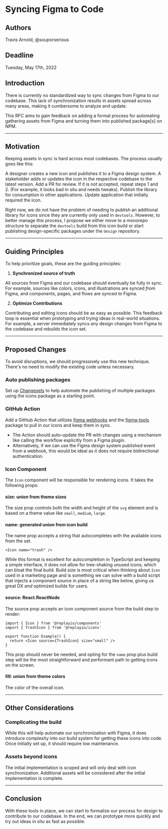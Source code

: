 # Syncing Figma to Code

## Authors

Travis Arnold, @souporserious

## Deadline

Tuesday, May 17th, 2022

## Introduction

There is currently no standardized way to sync changes from Figma to our codebase. This lack of synchronization results in assets spread across many areas, making it cumbersome to analyze and update.

This RFC aims to gain feedback on adding a formal process for automating gathering assets from Figma and turning them into published package[s] on NPM.

---

## Motivation

Keeping assets in sync is hard across most codebases. The process usually goes like this:

A designer creates a new icon and publishes it to a Figma design system.
A stakeholder adds or updates the icon in the respective codebase to the latest version.
Add a PR for review. If it is not accepted, repeat steps 1 and 2. (For example, it looks bad in situ and needs tweaks).
Publish the library for consumption in other applications.
Update application that initially required the icon.

Right now, we do not have the problem of needing to publish an additional library for icons since they are currently only used in `devtools`. However, to better manage this process, I propose we either move to a monorepo structure to separate the `devtools` build from this icon build or start publishing design-specific packages under the `design` repository.

---

## Guiding Principles

To help prioritize goals, these are the guiding principles:

1. **Synchronized source of truth**

All sources from Figma and our codebase should eventually be fully in sync. For example, sources like colors, icons, and illustrations are synced _from_ Figma, and components, pages, and flows are synced _to_ Figma.

2. **Optimize Contributions**

Contributing and editing icons should be as easy as possible. This feedback loop is essential when prototyping and trying ideas in real-world situations. For example, a server immediately syncs any design changes from Figma to the codebase and rebuilds the icon set.

---

## Proposed Changes

To avoid disruptions, we should progressively use this new technique. There's no need to modify the existing code unless necessary.

### Auto publishing packages

Set up [Changesets](https://github.com/changesets/changesets) to help automate the publishing of multiple packages using the icons package as a starting point.

### GitHub Action

Add a GitHub Action that utilizes [figma webhooks](https://souporserious.com/getting-started-with-figma-webhooks/) and the [figma-tools](https://github.com/figma-tools/figma-tools) package to pull in our icons and keep them in sync.

- The Action should auto-update the PR with changes using a mechanism like calling the workflow explicitly from a Figma plugin.
- Alternatively, if we can use the Figma design system published event from a webhook, this would be ideal as it does not require bidirectional authentication.

### Icon Component

The `Icon` component will be responsible for rendering icons. It takes the following props:

#### size: union from theme sizes

The size prop controls both the width and height of the `svg` element and is based on a theme value like `small`, `medium`, `large`.

#### name: generated union from icon build

The name prop accepts a string that autocompletes with the available icons from the set.

```tsx
<Icon name="trash" />
```

While this format is excellent for autocompletion in TypeScript and keeping a simple interface, it does not allow for tree-shaking unused icons, which can bloat the final build. Build size is most critical when thinking about `Icon` used in a marketing page and is something we can solve with a build script that injects a component source in place of a string like below, giving us great DX _and_ optimized builds for users.

#### source: React.ReactNode

The source prop accepts an icon component source from the build step to render:

```tsx
import { Icon } from '@replayio/components'
import { TrashIcon } from '@replayio/icons'

export function Example() {
  return <Icon source={TrashIcon} size="small" />
}
```

This prop should never be needed, and opting for the `name` prop plus build step will be the most straightforward and performant path to getting icons on the screen.

#### fill: union from theme colors

The color of the overall icon.

---

## Other Considerations

### Complicating the build

While this will help automate our synchronization with Figma, it does introduce complexity into our build system for getting these icons into code. Once initially set up, it should require low maintenance.

### Assets beyond icons

The initial implementation is scoped and will only deal with icon synchronization. Additional assets will be considered after the initial implementation is complete.

---

## Conclusion

With these tools in place, we can start to formalize our process for design to contribute to our codebase. In the end, we can prototype more quickly and try out ideas in situ as fast as possible.
